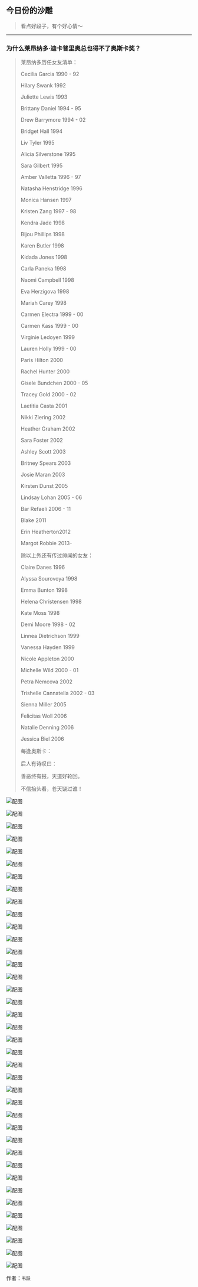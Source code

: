 ## 今日份的沙雕

> 看点好段子，有个好心情～


 
---

### 为什么莱昂纳多·迪卡普里奥总也得不了奥斯卡奖？

> 莱昂纳多历任女友清单：
> 
> Cecilia Garcia 1990 - 92
> 
> Hilary Swank 1992
> 
> Juliette Lewis 1993
> 
> Brittany Daniel 1994 - 95
> 
> Drew Barrymore 1994 - 02
> 
> Bridget Hall 1994
> 
> Liv Tyler 1995
> 
> Alicia Silverstone 1995
> 
> Sara Gilbert 1995
> 
> Amber Valletta 1996 - 97
> 
> Natasha Henstridge 1996
> 
> Monica Hansen 1997
> 
> Kristen Zang 1997 - 98
> 
> Kendra Jade 1998
> 
> Bijou Phillips 1998
> 
> Karen Butler 1998
> 
> Kidada Jones 1998
> 
> Carla Paneka 1998
> 
> Naomi Campbell 1998
> 
> Eva Herzigova 1998
> 
> Mariah Carey 1998
> 
> Carmen Electra 1999 - 00
> 
> Carmen Kass 1999 - 00
> 
> Virginie Ledoyen 1999
> 
> Lauren Holly 1999 - 00
> 
> Paris Hilton 2000
> 
> Rachel Hunter 2000
> 
> Gisele Bundchen 2000 - 05
> 
> Tracey Gold 2000 - 02
> 
> Laetitia Casta 2001
> 
> Nikki Ziering 2002
> 
> Heather Graham 2002
> 
> Sara Foster 2002
> 
> Ashley Scott 2003
> 
> Britney Spears 2003
> 
> Josie Maran 2003
> 
> Kirsten Dunst 2005
> 
> Lindsay Lohan 2005 - 06
> 
> Bar Refaeli 2006 - 11
> 
> Blake 2011
> 
> Erin Heatherton2012
> 
> Margot Robbie 2013-
> 
> 除以上外还有传过绯闻的女友：
> 
> Claire Danes 1996
> 
> Alyssa Sourovoya 1998
> 
> Emma Bunton 1998
> 
> Helena Christensen 1998
> 
> Kate Moss 1998
> 
> Demi Moore 1998 - 02
> 
> Linnea Dietrichson 1999
> 
> Vanessa Hayden 1999
> 
> Nicole Appleton 2000
> 
> Michelle Wild 2000 - 01
> 
> Petra Nemcova 2002
> 
> Trishelle Cannatella 2002 - 03
> 
> Sienna Miller 2005
> 
> Felicitas Woll 2006
> 
> Natalie Denning 2006
> 
> Jessica Biel 2006
> 
> 每逢奥斯卡：
> 
> 后人有诗叹曰：
> 
> 善恶终有报，天道好轮回。
> 
> 不信抬头看，苍天饶过谁！



![配图](https://pic1.zhimg.com/af62f1a787d24aa50ccb2645acac6f20_b.jpg)



![配图](https://pic4.zhimg.com/0516486f648047ed3c183fe19d7651bf_b.jpg)



![配图](https://pic3.zhimg.com/5d50c50e748622148144d47d9493b55e_b.jpg)



![配图](https://pic3.zhimg.com/88fc2cde8ef5f51c26987010a8e08672_b.jpg)



![配图](https://pic2.zhimg.com/763d7280d2dc350ced557aea62c51ab9_b.jpg)



![配图](https://pic1.zhimg.com/0b34bc45cc8abbc92262a2cf2d5eab90_b.jpg)



![配图](https://pic4.zhimg.com/8c6a522d08af4574e941769b07a355cf_b.jpg)



![配图](https://pic4.zhimg.com/94058eccc3111fca0051444bb0293c47_b.jpg)



![配图](https://pic3.zhimg.com/325f19c70f81fd18ea7fb2dade8f71da_b.jpg)



![配图](https://pic1.zhimg.com/367608c61832d556e798ebafd1f5cb18_b.jpg)



![配图](https://pic1.zhimg.com/84094f3e449a89489c97708b83195918_b.jpg)



![配图](https://pic3.zhimg.com/7b9d67cfdab2f38fd26de47f63c22c76_b.jpg)



![配图](https://pic1.zhimg.com/ab78cd799589121187f047d4b6a473c8_b.jpg)



![配图](https://pic2.zhimg.com/fffac88c45e775e0204332cb58c519c1_b.jpg)



![配图](https://pic3.zhimg.com/614ec7cf2fe57e087abc9a4cab165ef6_b.jpg)



![配图](https://pic1.zhimg.com/dcb531fbb0639f4971d222a53c21e850_b.jpg)



![配图](https://pic1.zhimg.com/6e02579f06c2bdb51150258edfe745a4_b.jpg)



![配图](https://pic4.zhimg.com/360c14aa22d09a919d5ce2580ce2c12b_b.jpg)



![配图](https://pic3.zhimg.com/566c05169802b6f56e3f080bef6c39f6_b.jpg)



![配图](https://pic2.zhimg.com/aa9012d650abd90193ed45f9b37f31b1_b.jpg)



![配图](https://pic1.zhimg.com/0d8b5d84b0ff6f8f043351b4e14e7ff0_b.jpg)



![配图](https://pic2.zhimg.com/d057d8e44615db0ee78d30231dcbdaa9_b.jpg)



![配图](https://pic4.zhimg.com/2fb9c9d1f83d5a07c94706fe1d62e25f_b.jpg)



![配图](https://pic1.zhimg.com/c3193f9ea76cd193c78a31345784600c_b.jpg)



![配图](https://pic1.zhimg.com/b1b8fa5fef2c072cb609c13d3498e020_b.jpg)



![配图](https://pic3.zhimg.com/1d73818000566973140141707a43be86_b.jpg)



![配图](https://pic1.zhimg.com/1cd5262be54c4ef2099f2a7635e59ba0_b.jpg)



![配图](https://pic3.zhimg.com/0c8f9b7780457e9e734c226804d359ae_b.jpg)



![配图](https://pic1.zhimg.com/871118a6971d078ce5afd527bf34978c_b.jpg)



![配图](https://pic1.zhimg.com/2e11ad12e746cc9c0f5fe11911575418_b.jpg)



![配图](https://pic1.zhimg.com/4d0bf1edc132fc587bc1852569c81274_b.jpg)



![配图](https://pic4.zhimg.com/e215cfa69425f5c94d1aff31aabd50a3_b.jpg)



![配图](https://pic3.zhimg.com/2ef32ff7ba3d2060ed005eee19311a82_b.jpg)



![配图](https://pic2.zhimg.com/c6e5d41602c24b056a3932d87503c5c9_b.jpg)



![配图](https://pic4.zhimg.com/df5ff51a56d2b29162c40e29bd98e927_b.jpg)



![配图](https://pic2.zhimg.com/eefc4cf9925640d0ca6c06224fad34a9_b.jpg)



![配图](https://pic1.zhimg.com/c1750a9a2aed979ffcb6fc64b0546494_b.jpg)



![配图](https://pic2.zhimg.com/8e1fe91ed9d5f6dd524b9663c3af3689_b.jpg)


作者：`韦跃`